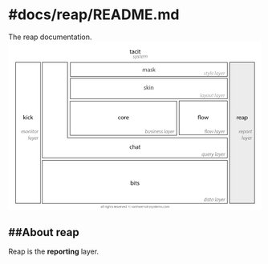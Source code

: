 #docs/reap/README.md
==============

The reap documentation.
![Image](../reap/images/system_overview_reap.png?raw=true)

##About reap
----------
Reap is the **reporting** layer.